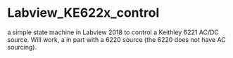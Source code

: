 # Labview_KE622x_control
a simple state machine in Labview 2018 to control a Keithley 6221 AC/DC source. Will work, a in part with a 6220 source (the 6220 does not have AC sourcing).

